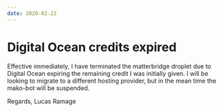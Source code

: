 ```yaml
---
date: 2020-02-22
---
```


# Digital Ocean credits expired

Effective immediately, I have terminated the matterbridge droplet due to Digital Ocean
expiring the remaining credit I was initially given. I will be looking to migrate to
a different hosting provider, but in the mean time the mako-bot will be suspended.

Regards,
Lucas Ramage
